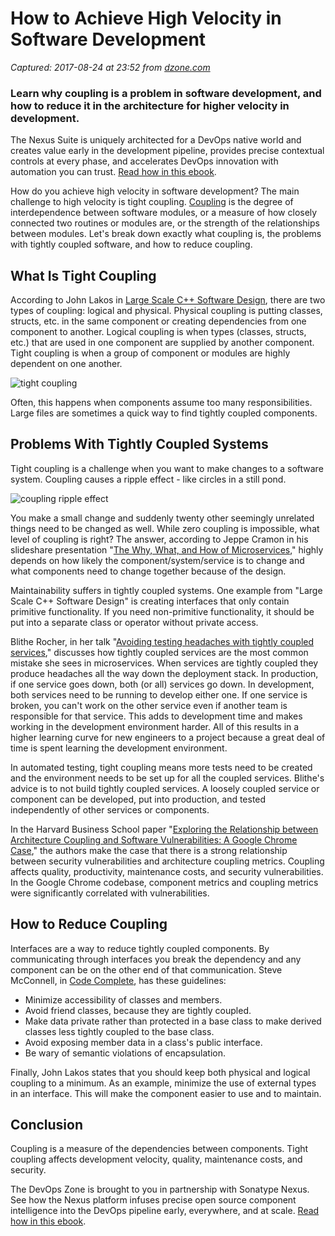 # How to Achieve High Velocity in Software Development

_Captured: 2017-08-24 at 23:52 from [dzone.com](https://dzone.com/articles/how-to-achieve-high-velocity-in-software-developme?edition=317404&utm_source=Daily%20Digest&utm_medium=email&utm_campaign=Daily%20Digest%202017-08-20)_

### Learn why coupling is a problem in software development, and how to reduce it in the architecture for higher velocity in development.

The Nexus Suite is uniquely architected for a DevOps native world and creates value early in the development pipeline, provides precise contextual controls at every phase, and accelerates DevOps innovation with automation you can trust. [Read how in this ebook](https://dzone.com/go?i=222229&u=https%3A%2F%2Fwww.sonatype.com%2Faccelerate-devops-early-everywhere-at-scale-ebook%3Futm_campaign%3Ddzone%26utm_source%3Dearly%2520everywhere%2520ebook).

How do you achieve high velocity in software development? The main challenge to high velocity is tight coupling. [Coupling](https://en.wikipedia.org/wiki/Coupling_\(computer_programming\)) is the degree of interdependence between software modules, or a measure of how closely connected two routines or modules are, or the strength of the relationships between modules. Let's break down exactly what coupling is, the problems with tightly coupled software, and how to reduce coupling.

## What Is Tight Coupling

According to John Lakos in [Large Scale C++ Software Design](https://www.amazon.com/Large-Scale-Software-Design-John-Lakos/dp/0201633620), there are two types of coupling: logical and physical. Physical coupling is putting classes, structs, etc. in the same component or creating dependencies from one component to another. Logical coupling is when types (classes, structs, etc.) that are used in one component are supplied by another component. Tight coupling is when a group of component or modules are highly dependent on one another.

![tight coupling](http://lattix.com/files/images/products/tightly_coupled.png)

Often, this happens when components assume too many responsibilities. Large files are sometimes a quick way to find tightly coupled components.

## Problems With Tightly Coupled Systems

Tight coupling is a challenge when you want to make changes to a software system. Coupling causes a ripple effect - like circles in a still pond.

![coupling ripple effect](http://lattix.com/files/images/products/345x193xwater_splash_sm.jpg.pagespeed.ic.74z8Zf1Gxq@2x.webp)

You make a small change and suddenly twenty other seemingly unrelated things need to be changed as well. While zero coupling is impossible, what level of coupling is right? The answer, according to Jeppe Cramon in his slideshare presentation "[The Why, What, and How of Microservices](https://www.slideshare.net/INPAY/the-why-what-and-how-of-microservices)," highly depends on how likely the component/system/service is to change and what components need to change together because of the design.

Maintainability suffers in tightly coupled systems. One example from "Large Scale C++ Software Design" is creating interfaces that only contain primitive functionality. If you need non-primitive functionality, it should be put into a separate class or operator without private access.

Blithe Rocher, in her talk "[Avoiding testing headaches with tightly coupled services](https://www.oreilly.com/learning/avoid-testing-headaches-with-tightly-coupled-services)," discusses how tightly coupled services are the most common mistake she sees in microservices. When services are tightly coupled they produce headaches all the way down the deployment stack. In production, if one service goes down, both (or all) services go down. In development, both services need to be running to develop either one. If one service is broken, you can't work on the other service even if another team is responsible for that service. This adds to development time and makes working in the development environment harder. All of this results in a higher learning curve for new engineers to a project because a great deal of time is spent learning the development environment.

In automated testing, tight coupling means more tests need to be created and the environment needs to be set up for all the coupled services. Blithe's advice is to not build tightly coupled services. A loosely coupled service or component can be developed, put into production, and tested independently of other services or components.

In the Harvard Business School paper "[Exploring the Relationship between Architecture Coupling and Software Vulnerabilities: A Google Chrome Case](http://www.hbs.edu/faculty/Publication%20Files/17-078_caaa9a9c-74ac-4eff-b68e-7090ed06cb81.pdf)," the authors make the case that there is a strong relationship between security vulnerabilities and architecture coupling metrics. Coupling affects quality, productivity, maintenance costs, and security vulnerabilities. In the Google Chrome codebase, component metrics and coupling metrics were significantly correlated with vulnerabilities.

## How to Reduce Coupling

Interfaces are a way to reduce tightly coupled components. By communicating through interfaces you break the dependency and any component can be on the other end of that communication. Steve McConnell, in [Code Complete](https://www.amazon.com/Code-Complete-Practical-Handbook-Construction/dp/0735619670), has these guidelines:

  * Minimize accessibility of classes and members.
  * Avoid friend classes, because they are tightly coupled.
  * Make data private rather than protected in a base class to make derived classes less tightly coupled to the base class.
  * Avoid exposing member data in a class's public interface.
  * Be wary of semantic violations of encapsulation.

Finally, John Lakos states that you should keep both physical and logical coupling to a minimum. As an example, minimize the use of external types in an interface. This will make the component easier to use and to maintain.

## Conclusion

Coupling is a measure of the dependencies between components. Tight coupling affects development velocity, quality, maintenance costs, and security.

The DevOps Zone is brought to you in partnership with Sonatype Nexus. See how the Nexus platform infuses precise open source component intelligence into the DevOps pipeline early, everywhere, and at scale. [Read how in this ebook](https://dzone.com/go?i=222230&u=https%3A%2F%2Fwww.sonatype.com%2Faccelerate-devops-early-everywhere-at-scale-ebook%3Futm_campaign%3Ddzone%26utm_source%3Dearly%2520everywhere%2520ebook).
